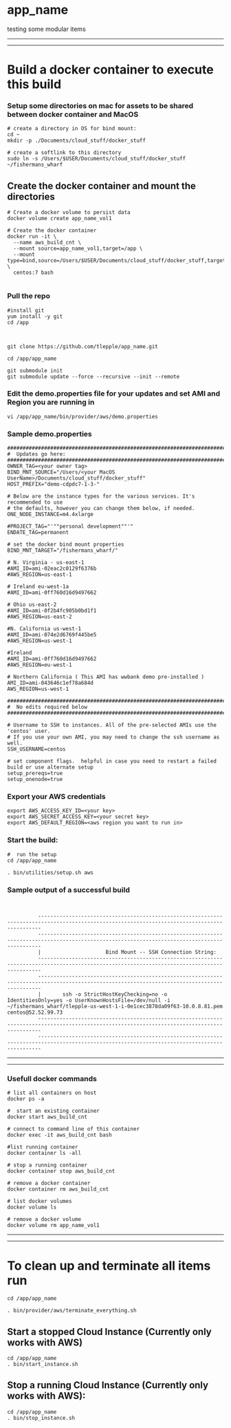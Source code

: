 # app_name
testing some modular items

---
---

# Build a docker container to execute this build


###  Setup some directories on mac for assets to be shared between docker container and MacOS


```
# create a directory in OS for bind mount:
cd ~
mkdir -p ./Documents/cloud_stuff/docker_stuff

# create a softlink to this directory
sudo ln -s /Users/$USER/Documents/cloud_stuff/docker_stuff ~/fishermans_wharf

```

## Create the docker container and mount the directories


```
# Create a docker volume to persist data
docker volume create app_name_vol1

# Create the docker container
docker run -it \
  --name aws_build_cnt \
  --mount source=app_name_vol1,target=/app \
  --mount type=bind,source=/Users/$USER/Documents/cloud_stuff/docker_stuff,target=/root/fishermans_wharf \
  centos:7 bash 
    
```


### Pull the repo

```
#install git
yum install -y git
cd /app    



git clone https://github.com/tlepple/app_name.git

cd /app/app_name

git submodule init
git submodule update --force --recursive --init --remote

```


### Edit the demo.properties file for your updates and set AMI and Region you are running in

```
vi /app/app_name/bin/provider/aws/demo.properties
```

### Sample demo.properties

```
###############################################################################
#  Updates go here:
###############################################################################
OWNER_TAG=<your owner tag>
BIND_MNT_SOURCE="/Users/<your MacOS UserName>/Documents/cloud_stuff/docker_stuff"
HOST_PREFIX="demo-cdpdc7-1-3-"

# Below are the instance types for the various services. It's recommended to use
# the defaults, however you can change them below, if needed.
ONE_NODE_INSTANCE=m4.4xlarge

#PROJECT_TAG="'""personal development""'"
ENDATE_TAG=permanent

# set the docker bind mount properties
BIND_MNT_TARGET="/fishermans_wharf/"

# N. Virginia - us-east-1
#AMI_ID=ami-02eac2c0129f6376b
#AWS_REGION=us-east-1

# Ireland eu-west-1a
#AMI_ID=ami-0ff760d16d9497662

# Ohio us-east-2
#AMI_ID=ami-0f2b4fc905b0bd1f1
#AWS_REGION=us-east-2

#N. California us-west-1
#AMI_ID=ami-074e2d6769f445be5
#AWS_REGION=us-west-1

#Ireland
#AMI_ID=ami-0ff760d16d9497662
#AWS_REGION=eu-west-1

# Northern California ( This AMI has wwbank demo pre-installed )
AMI_ID=ami-043646c1ef78a684d
AWS_REGION=us-west-1

###############################################################################
#  No edits required below
###############################################################################

# Username to SSH to instances. All of the pre-selected AMIs use the 'centos' user.
# If you use your own AMI, you may need to change the ssh username as well.
SSH_USERNAME=centos

# set component flags.  helpful in case you need to restart a failed build or use alternate setup
setup_prereqs=true
setup_onenode=true

```


### Export your AWS credentials


```
export AWS_ACCESS_KEY_ID=<your key>
export AWS_SECRET_ACCESS_KEY=<your secret key>
export AWS_DEFAULT_REGION=<aws region you want to run in>

```

### Start the build:


```
#  run the setup
cd /app/app_name

. bin/utilities/setup.sh aws

```


### Sample output of a successful build


```


          ---------------------------------------------------------------------------------------------------------------------------------------------
          ---------------------------------------------------------------------------------------------------------------------------------------------
          |                  	Bind Mount -- SSH Connection String:                                                                                                            
          ---------------------------------------------------------------------------------------------------------------------------------------------
          ---------------------------------------------------------------------------------------------------------------------------------------------
          |       ssh -o StrictHostKeyChecking=no -o IdentitiesOnly=yes -o UserKnownHostsFile=/dev/null -i ~/fishermans_wharf/tlepple-us-west-1-i-0e1cec3878da09f63-10.0.8.81.pem centos@52.52.99.73          
          ---------------------------------------------------------------------------------------------------------------------------------------------
          ---------------------------------------------------------------------------------------------------------------------------------------------
```

---
---

### Usefull docker commands

```
# list all containers on host
docker ps -a

#  start an existing container
docker start aws_build_cnt

# connect to command line of this container
docker exec -it aws_build_cnt bash

#list running container
docker container ls -all

# stop a running container
docker container stop aws_build_cnt

# remove a docker container
docker container rm aws_build_cnt

# list docker volumes
docker volume ls

# remove a docker volume
docker volume rm app_name_vol1
```
---
---

# To clean up and terminate all items run

```
cd /app/app_name

. bin/provider/aws/terminate_everything.sh

```



## Start a stopped Cloud Instance (Currently only works with AWS)
```
cd /app/app_name
. bin/start_instance.sh

```

## Stop a running Cloud Instance (Currently only works with AWS):
```
cd /app/app_name
. bin/stop_instance.sh
